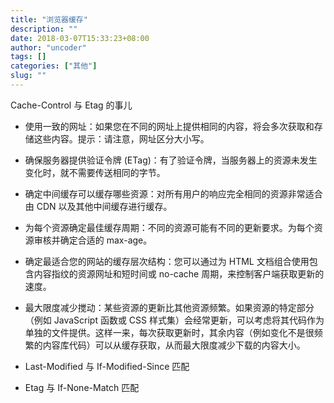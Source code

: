 ```yaml
---
title: "浏览器缓存"
description: ""
date: 2018-03-07T15:33:23+08:00
author: "uncoder"
tags: []
categories: ["其他"]
slug: ""
---
```


Cache-Control 与 Etag 的事儿

<!--more-->

* 使用一致的网址：如果您在不同的网址上提供相同的内容，将会多次获取和存储这些内容。提示：请注意，网址区分大小写。

* 确保服务器提供验证令牌 (ETag)：有了验证令牌，当服务器上的资源未发生变化时，就不需要传送相同的字节。

* 确定中间缓存可以缓存哪些资源：对所有用户的响应完全相同的资源非常适合由 CDN 以及其他中间缓存进行缓存。

* 为每个资源确定最佳缓存周期：不同的资源可能有不同的更新要求。为每个资源审核并确定合适的 max-age。

* 确定最适合您的网站的缓存层次结构：您可以通过为 HTML 文档组合使用包含内容指纹的资源网址和短时间或 no-cache 周期，来控制客户端获取更新的速度。

* 最大限度减少搅动：某些资源的更新比其他资源频繁。如果资源的特定部分（例如 JavaScript 函数或 CSS 样式集）会经常更新，可以考虑将其代码作为单独的文件提供。这样一来，每次获取更新时，其余内容（例如变化不是很频繁的内容库代码）可以从缓存获取，从而最大限度减少下载的内容大小。

* Last-Modified 与 If-Modified-Since 匹配
* Etag 与 If-None-Match 匹配
